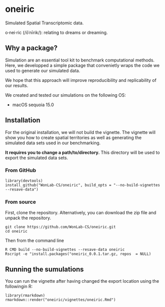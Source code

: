 # oneiric

Simulated Spatial Transcriptomic data.

o·nei·ric (/ōˈnīrik/): relating to dreams or dreaming.

## Why a package?

Simulation are an essential tool kit to benchmark computational methods. Here, we developped a simple package
that convenietly wraps the code we used to generate our simulated data. 

We hope that this approach will improve reproducibility and replicability of our results. 

We created and tested our simulations on the following OS:

* macOS sequoia 15.0

## Installation 

For the original installation, we will not build the vignette.
The vignette will show you how to create spatial territories as well as generating the simulated data sets 
used in our benchmarking. 

**It requires you to change a path/to/directory.** This directory will be used to export the simulated data sets. 

### From GitHub
```
library(devtools)
install_github("WonLab-CS/oneiric", build_opts = "--no-build-vignettes --resave-data")
```

### From source
First, clone the repository. Alternatively, you can download the zip file and unpack the repository. 

```
git clone https://github.com/WonLab-CS/oneiric.git
cd oneiric 
```

Then from the command line
```
R CMD build --no-build-vignettes --resave-data oneiric
Rscript -e "install.packages("oneiric_0.0.1.tar.gz, repos  = NULL)
```

## Running the sumulations
You can run the vignette after having changed the export location using the followingin R:

```
library(rmarkdown)
rmarkdown::render("oneiric/vignettes/oneiric.Rmd")
```